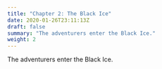 ```yaml
---
title: "Chapter 2: The Black Ice"
date: 2020-01-26T23:11:13Z
draft: false
summary: "The adventurers enter the Black Ice."
weight: 2
---
```

The adventurers enter the Black Ice.